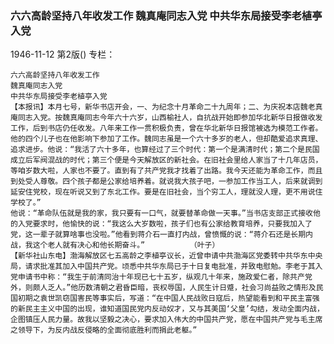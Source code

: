 ### 六六高龄坚持八年收发工作  魏真庵同志入党  中共华东局接受李老植亭入党

1946-11-12
第2版()
专栏：

    六六高龄坚持八年收发工作
    魏真庵同志入党
    中共华东局接受李老植亭入党
    【本报讯】本月七号，新华书店开会，一、为纪念十月革命二十九周年；二、为庆祝本店魏老真庵同志入党。按魏真庵同志今年六十六岁，山西榆社人，自抗战开始即参加华北新华日报做收发工作，后到书店仍任收发。八年来工作一贯积极负责，曾在华北新华日报馆被选为模范工作者。他的四个儿子也在他影响下参加了工作。魏同志虽是一个六十多岁的老人，但却酷爱追求真理、追求进步。他说：“我活了六十多年，也算经过了三个时代：第一个是满清时代；第二个是民国成立后军阀混战的时代；第三个便是今天解放区的新社会。在旧社会里给人家当了十几年店员，等咱岁数大啦，人家也不要了。直到有了共产党我才找着了出路。我今天还能为革命工作，而且到处受人尊敬。四个孩子都是公家给培养着。就说我大孩子吧，一参加工作当工人，后来就调到延安住党校，现在听说又到了东北工作。要是在旧社会，当个穷工人，理就没人理，更不用说住学校了。”
    他说：“革命队伍就是我的家，我只要有一口气，就要替革命做一天事。”当书店支部正式接收他的入党要求时，他愉快的说：“我这么大岁数啦，孩子们也有公家给教育培养，只要我加入了党，这一辈子就算啥事也没啦。”他看到蒋介石一直打内战，曾愤慨的说：“蒋介石还是长期内战，我这个老人就有决心和他长期奋斗。”          （叶子）
    【新华社山东电】渤海解放区七五高龄之李植亭议长，近曾申请中共渤海区党委转中共华东中央局，请求批准其加入中国共产党。顷悉中共华东局已于十日复电批准，并致电慰勉。李老于其入党申请书中称：“我生于前清同治十年现已七十五岁，纵观几十年来，施政爱仁者，除共产党外，则颇人乏人。”他历数清朝之君昏臣暗，丧权辱国，人民生计日蹙，社会习尚益败之情形及民国初期之袁世凯窃国害民等事实后，写道：“在中国人民战败日寇后，热望能看到和平民主富强的新民主主义中国的出现，谁知道国民党内反动奴才，又与其美国‘父皇’勾结，发动全面内战，企图镇压人民力量。故我以坚毅之决心，要求加入伟大的中国共产党，愿在中国共产党与毛主席之领导下，为反内战反侵略的全面彻底胜利而捐此老躯。”
